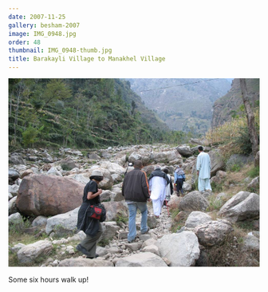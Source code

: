 ```yaml
---
date: 2007-11-25
gallery: besham-2007
image: IMG_0948.jpg
order: 48
thumbnail: IMG_0948-thumb.jpg
title: Barakayli Village to Manakhel Village
---
```


![Barakayli Village to Manakhel Village](./IMG_0948.jpg)

Some six hours walk up!